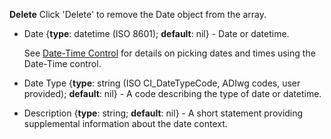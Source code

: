  <strong class="btn btn-danger btn-xs"> <i class="fa fa-times"> </i> Delete</strong> Click 'Delete' to remove the <span class="md-panel">Date</span> object from the array.

  * <span class="md-element">Date</span> <i class="fa fa-asterisk required" title="Required"> </i> {**type**: datetime (ISO 8601); **default**: nil} - Date or datetime.
  
    See [Date-Time Control](../../controls/dateTime-control.md) for details on picking dates and times using the Date-Time control.
  
  * <span class="md-element">Date Type</span> <i class="fa fa-asterisk required" title="Required"> </i> {**type**: string (ISO CI_DateTypeCode, ADIwg codes, user provided); **default**: nil} - A code describing the type of date or datetime.
  
  * <span class="md-element">Description</span> {**type**: string; **default**: nil} - A short statement providing supplemental information about the date context.

